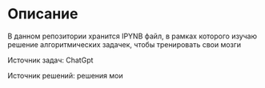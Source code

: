 # Описание
В данном репозитории хранится IPYNB файл, в рамках которого изучаю решение алгоритмических задачек, чтобы тренировать свои мозги

Источник задач: ChatGpt

Источник решений: решения мои


